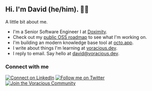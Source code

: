 ## Hi. I'm David (he/him). ✌🏻

A little bit about me.

- I'm a Senior Software Engineer I at [Doximity](https://work.doximity.com).
- Check out my [public OSS roadmap](https://voracious.link/roadmap) to see what I'm working on.
- I'm building an modern knowledge base tool at [octo.app](https://octo.app).
- I write about things I'm learning at [voracious.dev](https://voracious.dev).
- I reply to email. Say hello at [david@voracious.dev](mailto:david@voracious.dev).

### Connect with me

[![Connect on LinkedIn](https://img.shields.io/badge/LinkedIn-0077B5?style=for-the-badge&logo=linkedin&logoColor=white)](https://voracious.link/linkedin)
[![Follow me on Twitter](https://img.shields.io/badge/Twitter-1DA1F2?style=for-the-badge&logo=twitter&logoColor=white)](https://voracious.link/twitter)
[![Join the Voracious Community](https://img.shields.io/badge/Discord-5865F2?style=for-the-badge&logo=discord&logoColor=white)](https://voracious.link/chat)
